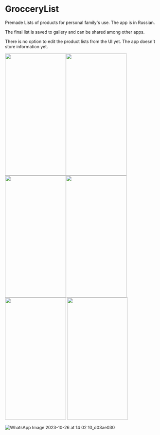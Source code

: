 # GrocceryList

Premade Lists of products for personal family's use. The app is in Russian.

The final list is saved to gallery and can be shared among other apps.

There is no option to edit the product lists from the UI yet.
The app doesn't store information yet.

<img src="https://github.com/glusi/GroceryList/assets/62393460/45bfabb0-5ba6-4ca4-b6db-4458dbbf2731" data-canonical-src="https://github.com/glusi/GroceryList/assets/62393460/45bfabb0-5ba6-4ca4-b6db-4458dbbf2731" width="200" height="400" /><img src="https://github.com/glusi/GroceryList/assets/62393460/e8cc1cea-365f-426f-a458-42a00b854eb1" data-canonical-src="https://github.com/glusi/GroceryList/assets/62393460/e8cc1cea-365f-426f-a458-42a00b854eb1" width="200" height="400" /><img src="https://github.com/glusi/GroceryList/assets/62393460/8f9107a2-83b0-40f5-b331-06b48d9db678" data-canonical-src="https://github.com/glusi/GroceryList/assets/62393460/8f9107a2-83b0-40f5-b331-06b48d9db678" width="200" height="400" /><img src="https://github.com/glusi/GroceryList/assets/62393460/10b5ea77-9955-45aa-9c83-85c275eb10e7" data-canonical-src="https://github.com/glusi/GroceryList/assets/62393460/10b5ea77-9955-45aa-9c83-85c275eb10e7" width="200" height="400" /><img src="https://github.com/glusi/GroceryList/assets/62393460/4a54c866-a62b-47d2-90f8-9929d0de5414" data-canonical-src="https://github.com/glusi/GroceryList/assets/62393460/4a54c866-a62b-47d2-90f8-9929d0de5414" width="200" height="400" /> <img src="https://github.com/glusi/GroceryList/assets/62393460/f8068755-9c7d-452a-bf31-e26cabbd5367" data-canonical-src="https://github.com/glusi/GroceryList/assets/62393460/f8068755-9c7d-452a-bf31-e26cabbd5367" width="200" height="400" />

![WhatsApp Image 2023-10-26 at 14 02 10_d03ae030]()
